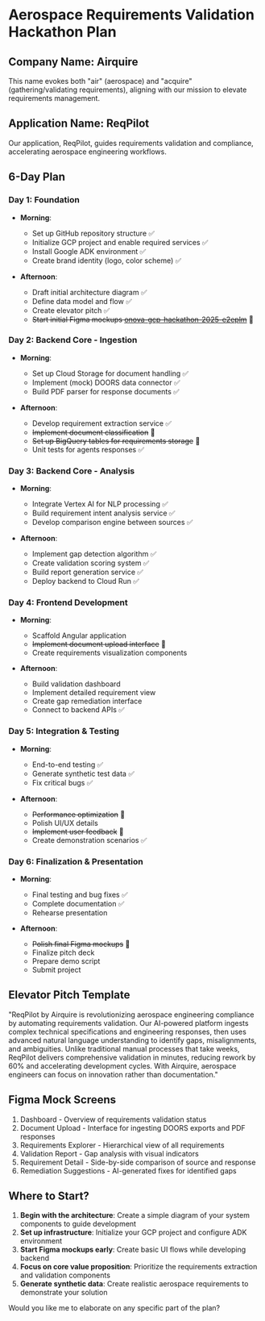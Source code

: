 # Aerospace Requirements Validation Hackathon Plan

## Company Name: Airquire

This name evokes both "air" (aerospace) and "acquire" (gathering/validating requirements), aligning with our mission to elevate requirements management.

## Application Name: ReqPilot

Our application, ReqPilot, guides requirements validation and compliance, accelerating aerospace engineering workflows.

## 6-Day Plan

### Day 1: Foundation
- **Morning**: 
  - Set up GitHub repository structure ✅
  - Initialize GCP project and enable required services ✅
  - Install Google ADK environment ✅
  - Create brand identity (logo, color scheme) ✅
  
- **Afternoon**:
  - Draft initial architecture diagram ✅
  - Define data model and flow ✅
  - Create elevator pitch ✅
  - ~~Start initial Figma mockups [onova-gcp-hackathon-2025-e2eplm](https://www.figma.com/files/team/1517080493673594510)~~ 🚫

### Day 2: Backend Core - Ingestion
- **Morning**:
  - Set up Cloud Storage for document handling ✅
  - Implement (mock) DOORS data connector ✅
  - Build PDF parser for response documents ✅
  
- **Afternoon**:
  - Develop requirement extraction service ✅
  - ~~Implement document classification~~ 🚫
  - ~~Set up BigQuery tables for requirements storage~~ 🚫
  - Unit tests for agents responses ✅

### Day 3: Backend Core - Analysis
- **Morning**:
  - Integrate Vertex AI for NLP processing ✅
  - Build requirement intent analysis service ✅
  - Develop comparison engine between sources ✅

- **Afternoon**:
  - Implement gap detection algorithm ✅
  - Create validation scoring system  ✅
  - Build report generation service ✅
  - Deploy backend to Cloud Run ✅

### Day 4: Frontend Development
- **Morning**:
  - Scaffold Angular application
  - ~~Implement document upload interface~~ 🚫
  - Create requirements visualization components
  
- **Afternoon**:
  - Build validation dashboard
  - Implement detailed requirement view
  - Create gap remediation interface
  - Connect to backend APIs ✅

### Day 5: Integration & Testing
- **Morning**:
  - End-to-end testing ✅
  - Generate synthetic test data ✅
  - Fix critical bugs ✅
  
- **Afternoon**:
  - ~~Performance optimization~~ 🚫
  - Polish UI/UX details
  - ~~Implement user feedback~~ 🚫
  - Create demonstration scenarios ✅

### Day 6: Finalization & Presentation
- **Morning**:
  - Final testing and bug fixes ✅
  - Complete documentation ✅
  - Rehearse presentation
  
- **Afternoon**:
  - ~~Polish final Figma mockups~~ 🚫
  - Finalize pitch deck
  - Prepare demo script
  - Submit project

## Elevator Pitch Template

"ReqPilot by Airquire is revolutionizing aerospace engineering compliance by automating requirements validation. Our AI-powered platform ingests complex technical specifications and engineering responses, then uses advanced natural language understanding to identify gaps, misalignments, and ambiguities. Unlike traditional manual processes that take weeks, ReqPilot delivers comprehensive validation in minutes, reducing rework by 60% and accelerating development cycles. With Airquire, aerospace engineers can focus on innovation rather than documentation."

## Figma Mock Screens
1. Dashboard - Overview of requirements validation status
2. Document Upload - Interface for ingesting DOORS exports and PDF responses
3. Requirements Explorer - Hierarchical view of all requirements
4. Validation Report - Gap analysis with visual indicators
5. Requirement Detail - Side-by-side comparison of source and response
6. Remediation Suggestions - AI-generated fixes for identified gaps

## Where to Start?

1. **Begin with the architecture**: Create a simple diagram of your system components to guide development
2. **Set up infrastructure**: Initialize your GCP project and configure ADK environment
3. **Start Figma mockups early**: Create basic UI flows while developing backend
4. **Focus on core value proposition**: Prioritize the requirements extraction and validation components
5. **Generate synthetic data**: Create realistic aerospace requirements to demonstrate your solution

Would you like me to elaborate on any specific part of the plan?